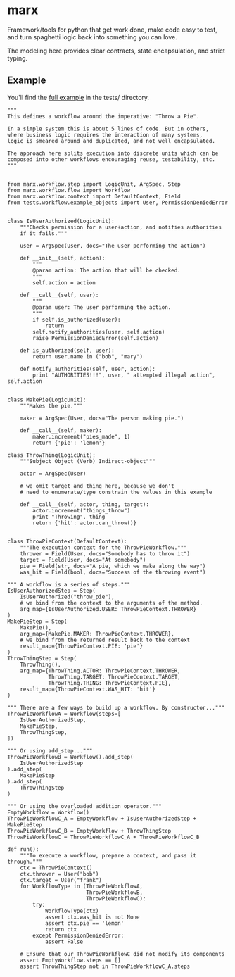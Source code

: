 marx
=====

Framework/tools for python that get work done, make code easy to test, 
and turn spaghetti logic back into something you can love.

The modeling here provides clear contracts, state encapsulation,
and strict typing.


Example
-------

You'll find the [full example](./tests/workflow/example_1.py) in the tests/ directory.

    """
    This defines a workflow around the imperative: "Throw a Pie".
    
    In a simple system this is about 5 lines of code. But in others,
    where business logic requires the interaction of many systems,
    logic is smeared around and duplicated, and not well encapsulated.
    
    The approach here splits execution into discrete units which can be 
    composed into other workflows encouraging reuse, testability, etc.
    """
    
    
    from marx.workflow.step import LogicUnit, ArgSpec, Step
    from marx.workflow.flow import Workflow
    from marx.workflow.context import DefaultContext, Field
    from tests.workflow.example_objects import User, PermissionDeniedError
    
    
    class IsUserAuthorized(LogicUnit):
        """Checks permission for a user+action, and notifies authorities
        if it fails."""
        
        user = ArgSpec(User, docs="The user performing the action")
        
        def __init__(self, action):
            """
            @param action: The action that will be checked.
            """
            self.action = action
        
        def __call__(self, user):
            """
            @param user: The user performing the action.
            """ 
            if self.is_authorized(user):
                return
            self.notify_authorities(user, self.action)
            raise PermissionDeniedError(self.action)
        
        def is_authorized(self, user):
            return user.name in ("bob", "mary")
        
        def notify_authorities(self, user, action):
            print "AUTHORITIES!!!", user, " attempted illegal action", self.action
    
    
    class MakePie(LogicUnit):
        """Makes the pie."""
        
        maker = ArgSpec(User, docs="The person making pie.")
        
        def __call__(self, maker):
            maker.increment("pies_made", 1)
            return {'pie': 'lemon'}
    
    class ThrowThing(LogicUnit):
        """Subject Object (Verb) Indirect-object"""
        
        actor = ArgSpec(User)
        
        # we omit target and thing here, because we don't
        # need to enumerate/type constrain the values in this example
        
        def __call__(self, actor, thing, target):
            actor.increment("things_throw")
            print "Throwing", thing
            return {'hit': actor.can_throw()} 
    
    
    class ThrowPieContext(DefaultContext):
        """The execution context for the ThrowPieWorkflow.""" 
        thrower = Field(User, docs="Somebody has to throw it")
        target = Field(User, docs="At somebody")
        pie = Field(str, docs="A pie, which we make along the way")
        was_hit = Field(bool, docs="Success of the throwing event")
    
    """ A workflow is a series of steps."""
    IsUserAuthorizedStep = Step(
        IsUserAuthorized("throw_pie"),
        # we bind from the context to the arguments of the method.
        arg_map={IsUserAuthorized.USER: ThrowPieContext.THROWER}
    )
    MakePieStep = Step(
        MakePie(),
        arg_map={MakePie.MAKER: ThrowPieContext.THROWER},
        # we bind from the returned result back to the context
        result_map={ThrowPieContext.PIE: 'pie'}
    )
    ThrowThingStep = Step(
        ThrowThing(),
        arg_map={ThrowThing.ACTOR: ThrowPieContext.THROWER,
                 ThrowThing.TARGET: ThrowPieContext.TARGET,
                 ThrowThing.THING: ThrowPieContext.PIE},
        result_map={ThrowPieContext.WAS_HIT: 'hit'}
    )
    
    """ There are a few ways to build up a workflow. By constructor..."""
    ThrowPieWorkflowA = Workflow(steps=[
        IsUserAuthorizedStep,
        MakePieStep,
        ThrowThingStep,
    ])
    
    """ Or using add_step..."""
    ThrowPieWorkflowB = Workflow().add_step(
        IsUserAuthorizedStep
    ).add_step(
        MakePieStep
    ).add_step(
        ThrowThingStep
    )
    
    """ Or using the overloaded addition operator."""
    EmptyWorkflow = Workflow()
    ThrowPieWorkflowC_A = EmptyWorkflow + IsUserAuthorizedStep + MakePieStep
    ThrowPieWorkflowC_B = EmptyWorkflow + ThrowThingStep
    ThrowPieWorkflowC = ThrowPieWorkflowC_A + ThrowPieWorkflowC_B
    
    def run():
        """To execute a workflow, prepare a context, and pass it through."""
        ctx = ThrowPieContext()
        ctx.thrower = User("bob")
        ctx.target = User("frank")
        for WorkflowType in (ThrowPieWorkflowA,
                             ThrowPieWorkflowB,
                             ThrowPieWorkflowC):
            try:
                WorkflowType(ctx)
                assert ctx.was_hit is not None
                assert ctx.pie == 'lemon'
                return ctx
            except PermissionDeniedError:
                assert False
    
        # Ensure that our ThrowPieWorkflowC did not modify its components
        assert EmptyWorkflow.steps == []
        assert ThrowThingStep not in ThrowPieWorkflowC_A.steps
    
